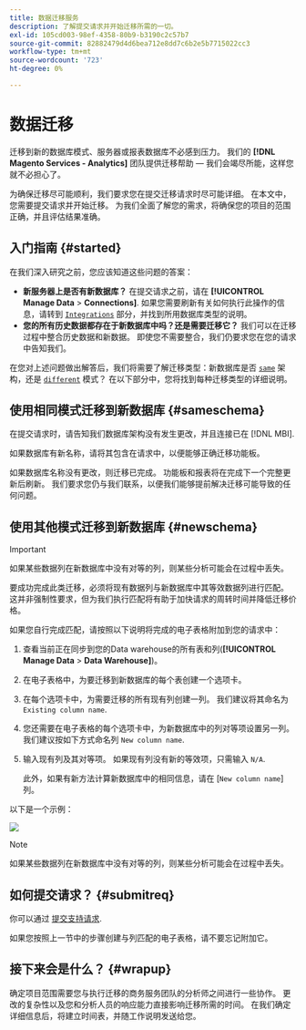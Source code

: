 ```yaml
---
title: 数据迁移服务
description: 了解提交请求并开始迁移所需的一切。
exl-id: 105cd003-98ef-4358-80b9-b3190c2c57b7
source-git-commit: 82882479d4d6bea712e8dd7c6b2e5b7715022cc3
workflow-type: tm+mt
source-wordcount: '723'
ht-degree: 0%

---
```


# 数据迁移

迁移到新的数据库模式、服务器或报表数据库不必感到压力。 我们的 **[!DNL Magento Services - Analytics]** 团队提供迁移帮助 — 我们会竭尽所能，这样您就不必担心了。

为确保迁移尽可能顺利，我们要求您在提交迁移请求时尽可能详细。 在本文中，您需要提交请求并开始迁移。 为我们全面了解您的需求，将确保您的项目的范围正确，并且评估结果准确。

## 入门指南 {#started}

在我们深入研究之前，您应该知道这些问题的答案：

* **新服务器上是否有新数据库？** 在提交请求之前，请在 **[!UICONTROL Manage Data** > **Connections]**. 如果您需要刷新有关如何执行此操作的信息，请转到 [`Integrations`](../integrations/integrations.md) 部分，并找到所用数据库类型的说明。
* **您的所有历史数据都存在于新数据库中吗？还是需要迁移它？** 我们可以在迁移过程中整合历史数据和新数据。 即使您不需要整合，我们仍要求您在您的请求中告知我们。

在您对上述问题做出解答后，我们将需要了解迁移类型：新数据库是否 [`same`](#sameschema) 架构，还是 [`different`](#newschema) 模式？ 在以下部分中，您将找到每种迁移类型的详细说明。

## 使用相同模式迁移到新数据库 {#sameschema}

在提交请求时，请告知我们数据库架构没有发生更改，并且连接已在 [!DNL MBI].

如果数据库有新名称，请将其包含在请求中，以便能够正确迁移功能板。

如果数据库名称没有更改，则迁移已完成。 功能板和报表将在完成下一个完整更新后刷新。 我们要求您仍与我们联系，以便我们能够提前解决迁移可能导致的任何问题。

## 使用其他模式迁移到新数据库 {#newschema}

>[!IMPORTANT]
>
>如果某些数据列在新数据库中没有对等的列，则某些分析可能会在过程中丢失。

要成功完成此类迁移，必须将现有数据列与新数据库中其等效数据列进行匹配。 这并非强制性要求，但为我们执行匹配将有助于加快请求的周转时间并降低迁移价格。

如果您自行完成匹配，请按照以下说明将完成的电子表格附加到您的请求中：

1. 查看当前正在同步到您的Data warehouse的所有表和列(**[!UICONTROL Manage Data** > **Data Warehouse]**)。
1. 在电子表格中，为要迁移到新数据库的每个表创建一个选项卡。
1. 在每个选项卡中，为需要迁移的所有现有列创建一列。 我们建议将其命名为 `Existing column name`.
1. 您还需要在电子表格的每个选项卡中，为新数据库中的列对等项设置另一列。 我们建议按如下方式命名列 `New column name`.
1. 输入现有列及其对等项。 如果现有列没有新的等效项，只需输入 `N/A`.

   此外，如果有新方法计算新数据库中的相同信息，请在 [`New column name`] 列。

以下是一个示例：

![](../../../assets/Migration_Spreadsheet.png)

>[!NOTE]
>
>如果某些数据列在新数据库中没有对等的列，则某些分析可能会在过程中丢失。

## 如何提交请求？ {#submitreq}

你可以通过 [提交支持请求](../../../guide-overview.md).

如果您按照上一节中的步骤创建与列匹配的电子表格，请不要忘记附加它。

## 接下来会是什么？ {#wrapup}

确定项目范围需要您与执行迁移的商务服务团队的分析师之间进行一些协作。 更改的复杂性以及您和分析人员的响应能力直接影响迁移所需的时间。 在我们确定详细信息后，将建立时间表，并随工作说明发送给您。
